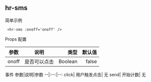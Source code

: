 ## hr-sms

简单示例
```
 <hr-sms :onoff='onoff' />
 ```

Props 配置

参数|说明|类型|默认值
--|:--:|--:|--:
onoff| 是否可以点击| Boolean| false
 
事件
参数|说明|参数
--|:--:|--:
click| 用户触发点击| 无
send| 开始计数| 无
